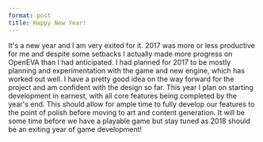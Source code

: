 ```yaml
---
format: post
title: Happy New Year!
---
```

It's a new year and I am very exited for it. 2017 was more or less productive for me and despite some setbacks I actually made more progress on OpenEVA than I had anticipated. I had planned for 2017 to be mostly planning and experimentation with the game and new engine, which has worked out well. I have a pretty good idea on the way forward for the project and am confident with the design so far. This year I plan on starting development in earnest, with all core features being completed by the year's end. This should allow for ample time to fully develop our features to the point of polish before moving to art and content generation. It will be some time before we have a playable game but stay tuned as 2018 should be an exiting year of game development!
